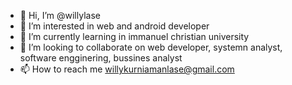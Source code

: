 - 👋 Hi, I’m @willylase
- 👀 I’m interested in web and android developer
- 🌱 I’m currently learning in immanuel christian university
- 💞️ I’m looking to collaborate on web developer, systemn analyst, software engginering, bussines analyst
- 📫 How to reach me willykurniamanlase@gmail.com


